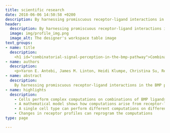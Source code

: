 ```yaml
---
title: scientific research
date: 2018-06-06 14:50:58 +0200
description: By harnessing promiscuous receptor-ligand interactions in the BMP pathway, a single cell can perform different computations, depending on which combinations of receptors and ligands are present.
header:
  description: By harnessing promiscuous receptor-ligand interactions in the BMP pathway, a single cell can perform different computations, depending on which combinations of receptors and ligands are present.
  image: img/profile_img.png
  image_alt: The designer's workspace table image
text_groups:
- name: title
  description: 
    <h1 id="combinatorial-signal-perception-in-the-bmp-pathway">Combinatorial Signal Perception in the BMP Pathway</h1>
- name: authors
  description: 
    <p>Yaron E. Antebi, James M. Linton, Heidi Klumpe, Christina Su, Reed McCardell, Michael B. Elowitz </p>
- name: abstract
  description: 
    By harnessing promiscuous receptor-ligand interactions in the BMP pathway, a single cell can perform different computations, depending on which combinations of receptors and ligands are present.
- name: highlights
  description: 
    - Cells perform complex computations on combinations of BMP ligands
    - A mathematical model shows how computations arise from receptor-ligand promiscuity
    - A single cell type can perform different computations on different ligand pairs
    - Changes in receptor profiles can reprogram the computations
type: page

---
```


